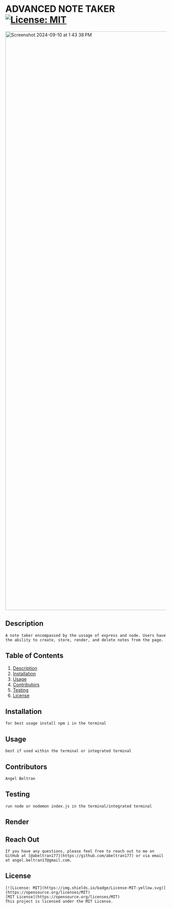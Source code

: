 # ADVANCED NOTE TAKER  [![License: MIT](https://img.shields.io/badge/License-MIT-yellow.svg)](https://opensource.org/licenses/MIT)
<img width="1800" alt="Screenshot 2024-09-10 at 1 43 38 PM" src="https://github.com/user-attachments/assets/a4dcd30e-7f82-4652-ba15-ed570efffd1a">

  ## Description
    A note taker encompassed by the ussage of express and node. Users have the ability to create, store, render, and delete notes from the page. 

  ## Table of Contents
  1. [Description](#description)
  2. [Installation](#installation)
  3. [Usage](#usage)
  4. [Contributors](#contributors)
  5. [Testing](#testing)
  6. [License](#license)

  ## Installation
    for best usage install npm i in the terminal
    
  ## Usage
    best if used within the terminal or integrated terminal 
    
  ## Contributors
    Angel Beltran 
  
  ## Testing
    run node or nodemon index.js in the terminal/integrated terminal 

  ## Render
    
  ## Reach Out
    If you have any questions, please feel free to reach out to me on GitHub at [@abeltran177](https://github.com/abeltran177) or via email at angel.beltran17@gmail.com.
  
  ## License
    [![License: MIT](https://img.shields.io/badge/License-MIT-yellow.svg)](https://opensource.org/licenses/MIT) 
    [MIT License](https://opensource.org/licenses/MIT)
    This project is licensed under the MIT License.
    
